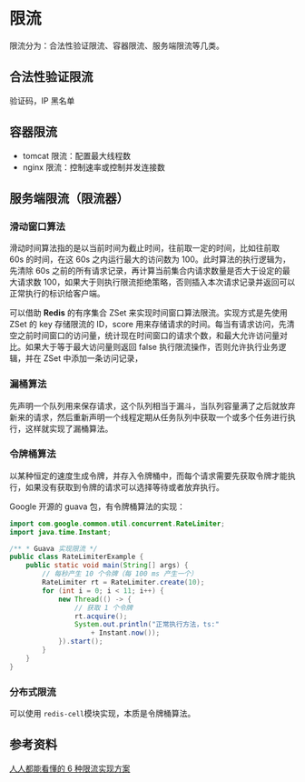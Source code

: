 # 限流

限流分为：合法性验证限流、容器限流、服务端限流等几类。

## 合法性验证限流

验证码，IP 黑名单

## 容器限流

- tomcat 限流：配置最大线程数
- nginx 限流：控制速率或控制并发连接数

## 服务端限流（限流器）

### 滑动窗口算法

滑动时间算法指的是以当前时间为截止时间，往前取一定的时间，比如往前取 60s 的时间，在这 60s 之内运行最大的访问数为 100。此时算法的执行逻辑为，先清除 60s 之前的所有请求记录，再计算当前集合内请求数量是否大于设定的最大请求数 100，如果大于则执行限流拒绝策略，否则插入本次请求记录并返回可以正常执行的标识给客户端。

可以借助 **Redis** 的有序集合 ZSet 来实现时间窗口算法限流。实现方式是先使用 ZSet 的 key 存储限流的 ID，score 用来存储请求的时间。每当有请求访问，先清空之前时间窗口的访问量，统计现在时间窗口的请求个数，和最大允许访问量对比。如果大于等于最大访问量则返回 false 执行限流操作，否则允许执行业务逻辑，并在 ZSet 中添加一条访问记录，

### 漏桶算法

先声明一个队列用来保存请求，这个队列相当于漏斗，当队列容量满了之后就放弃新来的请求，然后重新声明一个线程定期从任务队列中获取一个或多个任务进行执行，这样就实现了漏桶算法。

### 令牌桶算法

以某种恒定的速度生成令牌，并存入令牌桶中，而每个请求需要先获取令牌才能执行，如果没有获取到令牌的请求可以选择等待或者放弃执行。

Google 开源的 guava 包，有令牌桶算法的实现：

```java
import com.google.common.util.concurrent.RateLimiter; 
import java.time.Instant; 

/** * Guava 实现限流 */ 
public class RateLimiterExample { 
    public static void main(String[] args) { 
        // 每秒产生 10 个令牌（每 100 ms 产生一个） 
        RateLimiter rt = RateLimiter.create(10); 
        for (int i = 0; i < 11; i++) { 
            new Thread(() -> { 
                // 获取 1 个令牌 
                rt.acquire(); 
                System.out.println("正常执行方法，ts:" 
                    + Instant.now()); 
            }).start(); 
        } 
    } 
}
```

### 分布式限流

可以使用 `redis-cell`模块实现，本质是令牌桶算法。

## 参考资料

[人人都能看懂的 6 种限流实现方案](https://juejin.cn/post/6844904161604009997#heading-6)